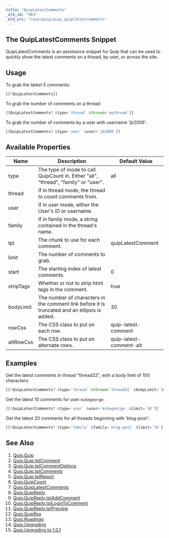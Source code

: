 ```yaml
---
title: "QuipLatestComments"
_old_id: "963"
_old_uri: "revo/quip/quip.quiplatestcomments"
---
```


## The QuipLatestComments Snippet

QuipLatestComments is an assistance snippet for Quip that can be used to quickly show the latest comments on a thread, by user, or across the site.

## Usage

To grab the latest 5 comments:

``` php 
[[!QuipLatestComments]]
```

To grab the number of comments on a thread:

``` php 
[[QuipLatestComments? &type=`thread` &thread=`mythread`]]
```

To grab the number of comments by a user with username 'jb2009':

``` php 
[[QuipLatestComments? &type=`user` &user=`jb2009`]]
```

## Available Properties

| Name | Description | Default Value |
|------|-------------|---------------|
| type | The type of mode to call QuipCount in. Either "all", "thread", "family" or "user". | all |
| thread | If in thread mode, the thread to count comments from. |  |
| user | If in user mode, either the User's ID or username. |  |
| family | If in family mode, a string contained in the thread's name. |  |
| tpl | The chunk to use for each comment. | quipLatestComment |
| limit | The number of comments to grab. |
| start | The starting index of latest comments. | 0 |
| stripTags | Whether or not to strip html tags in the comment. | true |
| bodyLimit | The number of characters in the comment link before it is truncated and an ellipsis is added. | 30 |
| rowCss | The CSS class to put on each row. | quip-latest-comment |
| altRowCss | The CSS class to put on alternate rows. | quip-latest-comment-alt |

## Examples

Get the latest comments in thread "thread32", with a body limit of 100 characters:

``` php 
[[!QuipLatestComments? &type=`thread` &thread=`thread32` &bodyLimit=`100`]]
```

Get the latest 10 comments for user `mikegeorge`:

``` php 
[[!QuipLatestComments? &type=`user` &user=`mikegeorge` &limit=`10`]]
```

Get the latest 20 comments for all threads beginning with 'blog-post':

``` php 
[[!QuipLatestComments? &type=`family` &family=`blog-post` &limit=`10`]]
```

## See Also

1. [Quip.Quip](/extras/quip/quip.quip)
  1. [Quip.Quip.tplComment](/extras/quip/quip.quip/quip.quip.tplcomment)
  2. [Quip.Quip.tplCommentOptions](/extras/quip/quip.quip/quip.quip.tplcommentoptions)
  3. [Quip.Quip.tplComments](/extras/quip/quip.quip/quip.quip.tplcomments)
  4. [Quip.Quip.tplReport](/extras/quip/quip.quip/quip.quip.tplreport)
2. [Quip.QuipCount](/extras/quip/quip.quipcount)
3. [Quip.QuipLatestComments](/extras/quip/quip.quiplatestcomments)
4. [Quip.QuipReply](/extras/quip/quip.quipreply)
  1. [Quip.QuipReply.tplAddComment](/extras/quip/quip.quipreply/quip.quipreply.tpladdcomment)
  2. [Quip.QuipReply.tplLoginToComment](/extras/quip/quip.quipreply/quip.quipreply.tpllogintocomment)
  3. [Quip.QuipReply.tplPreview](/extras/quip/quip.quipreply/quip.quipreply.tplpreview)
5. [Quip.QuipRss](/extras/quip/quip.quiprss)
6. [Quip.Roadmap](/extras/quip/quip.roadmap)
7. [Quip.Upgrading](/extras/quip/quip.upgrading)
  1. [Quip.Upgrading to 1.0.1](/extras/quip/quip.upgrading/quip.upgrading-to-1.0.1)